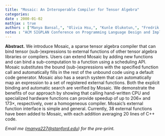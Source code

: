 ```yaml
---
title: "Mosaic: An Interoperable Compiler for Tensor Algebra"
categories: 
date : 2000-01-02
mathjax : true
authors : ["Manya Bansal,", "Olivia Hsu,", "Kunle Olukotun,", "Fredrik Kjolstad."]
notes : "ACM SIGPLAN Conference on Programming Language Design and Implementation (to appear) (PLDI), June 2023"
---
```


**Abstract.** We introduce Mosaic, a sparse tensor algebra compiler that can bind tensor (sub-)expressions to external
functions of other tensor algebra libraries or compilers. Users can extend Mosaic by adding new functions and
can bind a sub-computation to a function using a scheduling API. Mosaic substitutes the bound
(sub-)expressions with the specified function call and automatically fills in the rest of the unbound code using
a default code generator. Mosaic also has a search system that can automatically map an expression to a set
of registered external functions. Both the explicit binding and automatic search are verified by Mosaic. We
demonstrate the benefits of our approach by showing that calling hand-written CPU and specialized hardware
functions can provide speedup of up to 206$\times$ and 173$\times$, respectively, over a homogeneous compiler. Mosaic’s
external function interface is simple and general. Currently, 38 external functions have been added to Mosaic,
with each addition averaging 20 lines of C++ code.

*Email me (manya227@stanford.edu) for the pre-print.*
